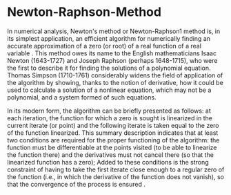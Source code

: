 # Newton-Raphson-Method

In numerical analysis, Newton's method or Newton-Raphson1 method is, in its simplest application, an efficient algorithm for numerically finding an accurate approximation of a zero (or root) of a real function of a real variable . This method owes its name to the English mathematicians Isaac Newton (1643-1727) and Joseph Raphson (perhaps 1648-1715), who were the first to describe it for finding the solutions of a polynomial equation. Thomas Simpson (1710-1761) considerably widens the field of application of the algorithm by showing, thanks to the notion of derivative, how it could be used to calculate a solution of a nonlinear equation, which may not be a polynomial, and a system formed of such equations.

In its modern form, the algorithm can be briefly presented as follows: at each iteration, the function for which a zero is sought is linearized in the current iterate (or point) and the following iterate is taken equal to the zero of the function linearized. This summary description indicates that at least two conditions are required for the proper functioning of the algorithm: the function must be differentiable at the points visited (to be able to linearize the function there) and the derivatives must not cancel there (so that the linearized function has a zero); Added to these conditions is the strong constraint of having to take the first iterate close enough to a regular zero of the function (i.e., in which the derivative of the function does not vanish), so that the convergence of the process is ensured .
